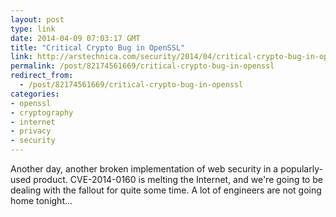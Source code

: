 ```yaml
---
layout: post
type: link
date: 2014-04-09 07:03:17 GMT
title: "Critical Crypto Bug in OpenSSL"
link: http://arstechnica.com/security/2014/04/critical-crypto-bug-in-openssl-opens-two-thirds-of-the-web-to-eavesdropping/
permalink: /post/82174561669/critical-crypto-bug-in-openssl
redirect_from: 
  - /post/82174561669/critical-crypto-bug-in-openssl
categories:
- openssl
- cryptography
- internet
- privacy
- security
---
```

<p>Another day, another broken implementation of web security in a popularly-used product. CVE-2014-0160 is melting the Internet, and we're going to be dealing with the fallout for quite some time. A lot of engineers are not going home tonight...</p>